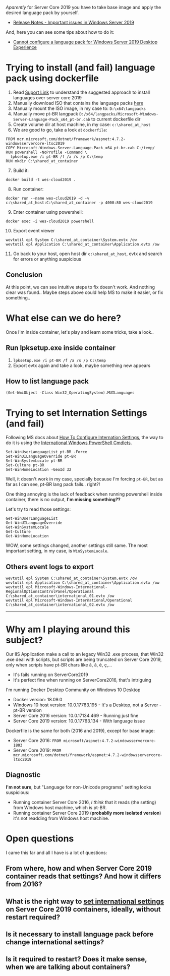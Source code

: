 _Aparently_ for Server Core 2019 you have to take base image and apply the desired language pack by yourself.
- [Release Notes - Important issues in Windows Server 2019](https://docs.microsoft.com/pt-br/windows-server/get-started-19/rel-notes-19)

And, here you can see some tips about how to do it:
- [Cannot configure a language pack for Windows Server 2019 Desktop Experience](https://support.microsoft.com/en-us/help/4466511/cannot-configure-language-pack-for-windows-server-2019)

# Trying to install (and fail) language pack using dockerfile
1. Read [Suport Link](https://support.microsoft.com/en-us/help/4466511/cannot-configure-language-pack-for-windows-server-2019) to understand the suggested approach to install languages over server core 2019
2. Manually download ISO that contains the language packs [here](https://software-download.microsoft.com/download/pr/17763.1.180914-1434.rs5_release_SERVERLANGPACKDVD_OEM_MULTI.iso)
3. Manually mount the ISO image, in my case to: `D:\x64\langpacks`
4. Manually move pt-BR langpack `D:/x64/langpacks/Microsoft-Windows-Server-Language-Pack_x64_pt-br.cab` to current dockerfile dir
5. Create volume dir at host machine, in my case: `c:\shared_at_host`
6. We are good to go, take a look at `dockerfile`:
```
FROM mcr.microsoft.com/dotnet/framework/aspnet:4.7.2-windowsservercore-ltsc2019
COPY Microsoft-Windows-Server-Language-Pack_x64_pt-br.cab C:/temp/
RUN powershell -NoProfile -Command \
  lpksetup.exe /i pt-BR /f /a /s /p C:\temp
RUN mkdir C:\shared_at_container
```
7. Build it: 
```
docker build -t wes-cloud2019 .
```
8. Run container: 
```
docker run --name wes-cloud2019 -d -v c:\shared_at_host:C:\shared_at_container -p 4000:80 wes-cloud2019
```
9. Enter container using powershell:
```
docker exec -i wes-cloud2019 powershell
```
10. Export event viewer
```
wevtutil epl System C:\shared_at_container\System.evtx /ow
wevtutil epl Application C:\shared_at_container\Application.evtx /ow
```
11. Go back to your host, open host dir `c:\shared_at_host`, evtx and search for errors or anything suspicious

## Conclusion
At this point, we can see intuitive steps to fix doesn't work. And nothing clear was found.. Maybe steps above could help MS to make it easier, or fix something..

# What else can we do here?
Once I'm inside container, let's play and learn some tricks, take a look..

## Run lpksetup.exe inside container
1. `lpksetup.exe /i pt-BR /f /a /s /p C:\temp`
2. Export evtx again and take a look, maybe something new appears

## How to list language pack
`(Get-WmiObject -Class Win32_OperatingSystem).MUILanguages`


# Trying to set Internation Settings (and fail)
Following MS docs about [How To Configure Internation Settings](https://docs.microsoft.com/en-us/windows-hardware/manufacture/desktop/configure-international-settings-in-windows), the way to do it is using the [International Windows PowerShell Cmdlets](https://docs.microsoft.com/pt-br/powershell/module/internationalcmdlets/?view=winserver2012-ps).
```
Set-WinUserLanguageList pt-BR -Force
Set-WinUILanguageOverride pt-BR
Set-WinSystemLocale pt-BR
Set-Culture pt-BR
Set-WinHomeLocation -GeoId 32
```
Well, it doesn't work in my case, specially because I'm forcing `pt-BR`, but as far as I can see, pt-BR lang pack fails.. right?!

One thing annoying is the lack of feedback when running powershell inside container, there is no output, **I'm missing something??**

Let's try to read those settings:
```
Get-WinUserLanguageList
Get-WinUILanguageOverride
Get-WinSystemLocale
Get-Culture
Get-WinHomeLocation
```
WOW, some settings changed, another settings still same. The most important setting, in my case, is `WinSystemLocale`.

## Others event logs to export
```
wevtutil epl System C:\shared_at_container\System.evtx /ow
wevtutil epl Application C:\shared_at_container\Application.evtx /ow
wevtutil epl Microsoft-Windows-International-RegionalOptionsControlPanel/Operational C:\shared_at_container\international_01.evtx /ow
wevtutil epl Microsoft-Windows-International/Operational C:\shared_at_container\international_02.evtx /ow
```

___
# Why am I playing around this subject?
Our IIS Application make a call to an legacy Win32 .exe process, that Win32 .exe deal with scripts, but scripts are being truncated on Server Core 2019, only when scripts have pt-BR chars like â, ã, é, ç,...
- It's fails running on ServerCore2019
- It's perfect fine when running on ServerCore2016, that's intriguing

I'm running Docker Desktop Community on Windows 10 Desktop
- Docker version: 18.09.0
- Windows 10 host version: 10.0.17763.195 - It's a Desktop, not a Server - pt-BR version
- Server Core 2016 version: 10.0.17134.469 - Running just fine
- Server Core 2019 version: 10.0.17763.134 - With language issue

Dockerfile is the same for both (2016 and 2019), except for base image:
- Server Core 2016:	`FROM microsoft/aspnet:4.7.2-windowsservercore-1803`
- Server Core 2019: `FROM mcr.microsoft.com/dotnet/framework/aspnet:4.7.2-windowsservercore-ltsc2019`

## Diagnostic
**I'm not sure**, but "Language for non-Unicode programs" setting looks suspicious:
- Running container Server Core 2016, _I think_ that it reads (the setting) from Windows host machine, which is pt-BR.
- Running container Server Core 2019 (**probablly more isolated version**) it's not readding from Windows host machine.


# Open questions
I came this far and all I have is a lot of questions:
## From where, how and when Server Core 2019 container reads that settings? And how it differs from 2016?
## What is the right way to [set international settings](https://docs.microsoft.com/en-us/windows-hardware/manufacture/desktop/configure-international-settings-in-windows) on Server Core 2019 containers, ideally, without restart required?
## Is it necessary to install language pack before change international settings?
## Is it required to restart? Does it make sense, when we are talking about containers?
